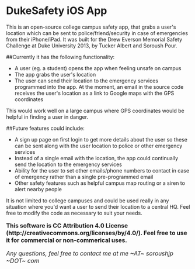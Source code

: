DukeSafety iOS App
================

This is an open-source college campus safety app, that grabs a user's location which can be sent to police/friend/security in case of emergencies from their iPhone/iPad. It was built for the Drew Everson Memorial Safety Challenge at Duke University 2013, by Tucker Albert and Soroush Pour.

##Currently it has the following functionality:

 * A user (eg. a student) opens the app when feeling unsafe on campus
 * The app grabs the user's location
 * The user can send their location to the emergency services programmed into the app. At the moment, an email in the source code receives the user's location as a link to Google maps with the GPS coordinates

 This would work well on a large campus where GPS coordinates would be helpful in finding a user in danger.

##Future features could include:

 * A sign up page on first login to get more details about the user so these can be sent along with the user location to police or other emergency services
 * Instead of a single email with the location, the app could continually send the location to the emergency services
 * Ability for the user to set other emails/phone numbers to contact in case of emergency rather than a single pre-programmed email
 * Other safety features such as helpful campus map routing or a siren to alert nearby people

 It is not limited to college campuses and could be used really in any situation where you'd want a user to send their location to a central HQ. Feel free to modify the code as necessary to suit your needs.

<p style="font-size:16px">
<b>This software is CC Attribution 4.0 License (http://creativecommons.org/licenses/by/4.0/). Feel free to use it for commercial or non-commerical uses.</b>
</p>

<p style="font-size:16px">
<i>Any questions, feel free to contact me at me ~AT~ soroushjp ~DOT~ com</i>
</p>